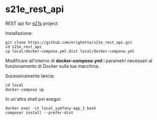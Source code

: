 
# s21e_rest_api
REST api for [e21s](https://github.com/erighetto/s21e) project

Installazione:

    git clone https://github.com/erighetto/s21e_rest_api.git  
    cd s21e_rest_api
    cp local/docker-compose.yml.dist local/docker-compose.yml  

Modificare all'interno di **docker-compose.yml** i parametri necessari al funzionamento di Docker sulla tua macchina.


Sucessivamente lancia:

    cd local
    docker-compose up

In un'altra shell poi esegui:
    
    docker exec -it local_symfony-app_1 bash
    composer install --prefer-dist
    
